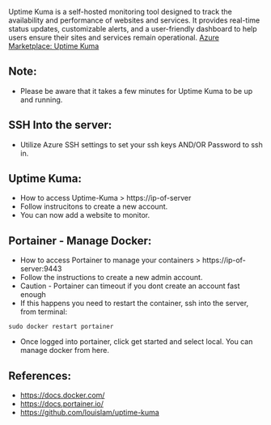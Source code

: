 Uptime Kuma is a self-hosted monitoring tool designed to track the availability and performance of websites and services. 
It provides real-time status updates, customizable alerts, and a user-friendly dashboard to help users ensure their sites 
and services remain operational. [Azure Marketplace: Uptime Kuma ](https://azuremarketplace.microsoft.com/en-us/marketplace/apps/decyphertek.uptime-kuma?tab=Overview)


Note:
------
* Please be aware that it takes a few minutes for Uptime Kuma to be up and running.

SSH Into the server:
--------------------
* Utilize Azure SSH settings to set your ssh keys AND/OR Password to ssh in. 

Uptime Kuma:
-------------
* How to access Uptime-Kuma > https://ip-of-server
* Follow instrucitons to create a new account. 
* You can now add a website to monitor.

Portainer - Manage Docker:
--------------------------
* How to access Portainer to manage your containers > https://ip-of-server:9443
* Follow the instructions to create a new admin account. 
* Caution - Portainer can timeout if you dont create an account fast enough
* If this happens you need to restart the container, ssh into the server, from terminal:
```
sudo docker restart portainer
```
* Once logged into portainer, click get started and select local. You can manage docker from here. 

References:
------------
* https://docs.docker.com/
* https://docs.portainer.io/
* https://github.com/louislam/uptime-kuma